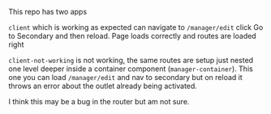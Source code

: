This repo has two apps

`client` which is working as expected can navigate to `/manager/edit` click Go to Secondary and then reload.
Page loads correctly and routes are loaded right

`client-not-working` is not working, the same routes are setup just nested one level deeper inside a container component
(`manager-container`). This one you can load `/manager/edit` and nav to secondary but on reload it throws an error about the 
outlet already being activated. 

I think this may be a bug in the router but am not sure.
